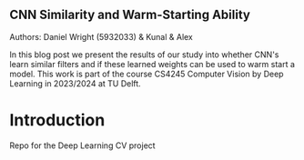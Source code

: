 ## CNN Similarity and Warm-Starting Ability
Authors: Daniel Wright (5932033) & Kunal & Alex

In this blog post we present the results of our study into whether CNN's learn similar filters and if these learned weights can be used to warm start a model. This work is part of the course CS4245 Computer Vision by Deep Learning in 2023/2024 at TU Delft. 

# Introduction

Repo for the Deep Learning CV project
